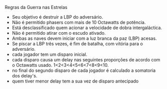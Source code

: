  Regras da Guerra nas Estrelas

* Seu objetivo é destruir a LBP do adversário.
* Não é permitido phasers com mais de 10 Octawatts de potência.
* Está desclassificado quem acionar a velocidade de dobra intergaláctica.
* Não é permitido atirar com o escudo ativado.
* Ambas as naves devem iniciar com a luz branca da paz (LBP) acesas.
* Se piscar a LBP três vezes, é fim de batalha, com vitória para o adversário.
* cada jogador tem um disparo inicial.
* cada disparo causa um delay nas seguintes proporções de acordo com o Octawatts usado. 1<2<3<4<5<6<7<8<9<10.
* no final do segundo disparo de cada jogador é calculado a somatoria dos delay's.
* quem tiver menor delay tem a sua vez de disparo antecipado

